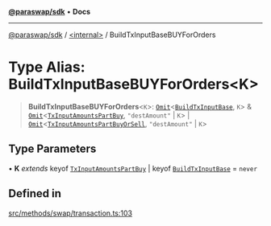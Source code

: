 [**@paraswap/sdk**](../../README.md) • **Docs**

***

[@paraswap/sdk](../../globals.md) / [\<internal\>](../README.md) / BuildTxInputBaseBUYForOrders

# Type Alias: BuildTxInputBaseBUYForOrders\<K\>

> **BuildTxInputBaseBUYForOrders**\<`K`\>: [`Omit`](Omit.md)\<[`BuildTxInputBase`](BuildTxInputBase.md), `K`\> & [`Omit`](Omit.md)\<[`TxInputAmountsPartBuy`](TxInputAmountsPartBuy.md), `"destAmount"` \| `K`\> \| [`Omit`](Omit.md)\<[`TxInputAmountsPartBuyOrSell`](TxInputAmountsPartBuyOrSell.md), `"destAmount"` \| `K`\>

## Type Parameters

• **K** *extends* keyof [`TxInputAmountsPartBuy`](TxInputAmountsPartBuy.md) \| keyof [`BuildTxInputBase`](BuildTxInputBase.md) = `never`

## Defined in

[src/methods/swap/transaction.ts:103](https://github.com/paraswap/paraswap-sdk/blob/master/src/methods/swap/transaction.ts#L103)
